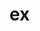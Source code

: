 # ex  <script>(function (w, d, s, l, i) {
            w[l] = w[l] || [];
            w[l].push({
                'gtm.start':
                    new Date().getTime(), event: 'gtm.js'
            });
            var f = d.getElementsByTagName(s)[0],
                j = d.createElement(s), dl = l != 'dataLayer' ? '&l=' + l : '';
            j.async = true;
            j.src =
                'https://www.googletagmanager.com/gtm.js?id=' + i + dl;
            f.parentNode.insertBefore(j, f);
        })(window, document, 'script', 'dataLayer', 'GTM-KDDTRTJ');

        function isMobile() {
            return window.innerWidth <= 768;
        }
        </script>

